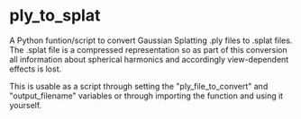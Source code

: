 # ply_to_splat
A Python funtion/script to convert Gaussian Splatting .ply files to .splat files.
The .splat file is a compressed representation so as part of this conversion all information about spherical harmonics and accordingly view-dependent effects is lost.

This is usable as a script through setting the "ply_file_to_convert" and "output_filename" variables or through importing the function and using it yourself.
